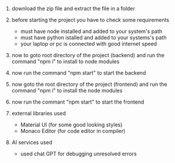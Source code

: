 1) download the zip file and extract the file in a folder

2) before starting the project you have to check some requirements
    - must have node installed and added to your system's path
    - must have python istalled and added to your systems's path
    - your laptop or pc is connected with good internet speed

3) now to goto root directory of the project (backend) and run the command "npm i" to install to node modules

4) now run the command "npm start" to start the backend

5) now goto the root directory of the project (frontend) and run the command "npm i" to install the node modules

6) now run the commant "npm start" to start the frontend

7) external libraries used
    - Material UI (for some good looking styles)
    - Monaco Editor (for code editor in compiler)

8) AI services used
    - used chat GPT for debugging unresolved errors